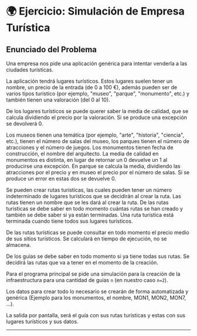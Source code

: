 # 🌍 Ejercicio: Simulación de Empresa Turística

## Enunciado del Problema

Una empresa nos pide una aplicación genérica para intentar venderla a las ciudades turísticas.

La aplicación tendrá lugares turísticos. Estos lugares suelen tener un nombre, un precio de la entrada (de 0 a 100 €), además pueden ser de varios tipos turístico (por ejemplo, "museo", "parque", "monumento", etc.) y también tienen una valoración (del 0 al 10).

De los lugares turísticos se puede querer saber la media de calidad, que se calcula dividiendo el precio por la valoración. Si se produce una excepción se devolverá 0.

Los museos tienen una temática (por ejemplo, "arte", "historia", "ciencia", etc.), tienen el número de salas del museo, los parques tienen el número de atracciones y el número de juegos. Los monumentos tienen fecha de construcción, el nombre del arquitecto. La media de calidad en monumentos es distinta, en lugar de retornar un 0 devuelve un 1 al producirse una excepción. En parque se calcula la media, dividiendo las atracciones por el precio y en museo el precio por el número de salas. Si se produce un error en estas dos se devuelve 0.

Se pueden crear rutas turísticas, las cuales pueden tener un número indeterminado de lugares turísticos que se decidirán al crear la ruta. Las rutas tienen un nombre que se les dará al crear la ruta. De las rutas turísticas se debe saber en todo momento cuántas rutas se han creado y también se debe saber si ya están terminadas. Una ruta turística está terminada cuando tiene todos sus lugares turísticos.

De las rutas turísticas se puede consultar en todo momento el precio medio de sus sitios turísticos. Se calculará en tiempo de ejecución, no se almacena.

De los guías se debe saber en todo momento si ya tiene todas sus rutas. Se decidirá las rutas que va a tener en el momento de la creación.

Para el programa principal se pide una simulación para la creación de la infraestructura para una cantidad de guías `n` (en nuestro caso `n=2`).

Los datos para crear todo lo necesario se crearán de forma automatizada y genérica (Ejemplo para los monumentos, el nombre, MON1, MON2, MON7, ...).

La salida por pantalla, será el guía con sus rutas turísticas y estas con sus lugares turísticos y sus datos.

---